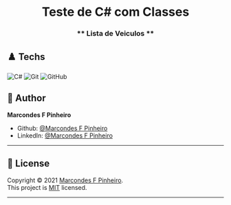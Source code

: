 <h1 align="center"> Teste de C# com Classes </h1>


<h3 align="center">**  Lista de Veiculos  **</h3>

## ♟️ Techs


![C#](https://img.shields.io/badge/-CSharp-0085D1?style=flat-square&logo=CSharp&logoColor=white)
![Git](https://img.shields.io/badge/-Git-F05032?style=flat-square&logo=git&logoColor=white)
![GitHub](https://img.shields.io/badge/-GitHub-212121?style=flat-square&logo=GitHub&logoColor=white)




## 👤 Author

**Marcondes F Pinheiro**

- Github: [@Marcondes F Pinheiro](https://github.com/mascou9090)
- LinkedIn: [@Marcondes F Pinheiro](https://www.linkedin.com/in/marcondes-ferreira-48aa231ab/)

---

## 📝 License

Copyright © 2021 [Marcondes F Pinheiro](https://github.com/mascou9090).<br />
This project is [MIT](https://opensource.org/licenses/MIT) licensed.

---
